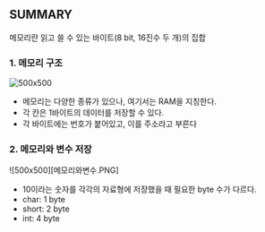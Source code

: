 ## SUMMARY

메모리란 읽고 쓸 수 있는 바이트(8 bit, 16진수 두 개)의 집합


### 1.  메모리 구조


![500x500](메모리.PNG)

-  메모리는 다양한 종류가 있으나, 여기서는 RAM을 지칭한다.
-  각 칸은 1바이트의 데이터를 저장할 수 있다.
-  각 바이트에는 번호가 붙어있고, 이를 주소라고 부른다

### 2.  메모리와 변수 저장

![500x500][메모리와변수.PNG]

- 10이라는 숫자를 각각의 자료형에 저장했을 때 필요한 byte 수가 다르다.
- char: 1 byte
- short: 2 byte
- int: 4 byte

